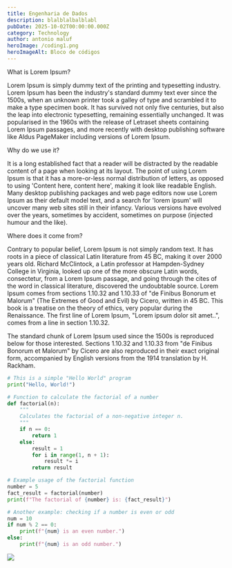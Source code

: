 ```yaml
---
title: Engenharia de Dados
description: blalblalbalblabl
pubDate: 2025-10-02T00:00:00.000Z
category: Technology
author: antonio maluf
heroImage: /coding1.png
heroImageAlt: Bloco de códigos
---
```


What is Lorem Ipsum?

Lorem Ipsum is simply dummy text of the printing and typesetting industry. Lorem Ipsum has been the industry's standard dummy text ever since the 1500s, when an unknown printer took a galley of type and scrambled it to make a type specimen book. It has survived not only five centuries, but also the leap into electronic typesetting, remaining essentially unchanged. It was popularised in the 1960s with the release of Letraset sheets containing Lorem Ipsum passages, and more recently with desktop publishing software like Aldus PageMaker including versions of Lorem Ipsum.

Why do we use it?

It is a long established fact that a reader will be distracted by the readable content of a page when looking at its layout. The point of using Lorem Ipsum is that it has a more-or-less normal distribution of letters, as opposed to using 'Content here, content here', making it look like readable English. Many desktop publishing packages and web page editors now use Lorem Ipsum as their default model text, and a search for 'lorem ipsum' will uncover many web sites still in their infancy. Various versions have evolved over the years, sometimes by accident, sometimes on purpose (injected humour and the like).

Where does it come from?

Contrary to popular belief, Lorem Ipsum is not simply random text. It has roots in a piece of classical Latin literature from 45 BC, making it over 2000 years old. Richard McClintock, a Latin professor at Hampden-Sydney College in Virginia, looked up one of the more obscure Latin words, consectetur, from a Lorem Ipsum passage, and going through the cites of the word in classical literature, discovered the undoubtable source. Lorem Ipsum comes from sections 1.10.32 and 1.10.33 of "de Finibus Bonorum et Malorum" (The Extremes of Good and Evil) by Cicero, written in 45 BC. This book is a treatise on the theory of ethics, very popular during the Renaissance. The first line of Lorem Ipsum, "Lorem ipsum dolor sit amet..", comes from a line in section 1.10.32.

The standard chunk of Lorem Ipsum used since the 1500s is reproduced below for those interested. Sections 1.10.32 and 1.10.33 from "de Finibus Bonorum et Malorum" by Cicero are also reproduced in their exact original form, accompanied by English versions from the 1914 translation by H. Rackham.

```python
# This is a simple "Hello World" program
print("Hello, World!")

# Function to calculate the factorial of a number
def factorial(n):
    """
    Calculates the factorial of a non-negative integer n.
    """
    if n == 0:
        return 1
    else:
        result = 1
        for i in range(1, n + 1):
            result *= i
        return result

# Example usage of the factorial function
number = 5
fact_result = factorial(number)
print(f"The factorial of {number} is: {fact_result}")

# Another example: checking if a number is even or odd
num = 10
if num % 2 == 0:
    print(f"{num} is an even number.")
else:
    print(f"{num} is an odd number.")
```

![](/Pasted%20image%2020230224120148.png)
